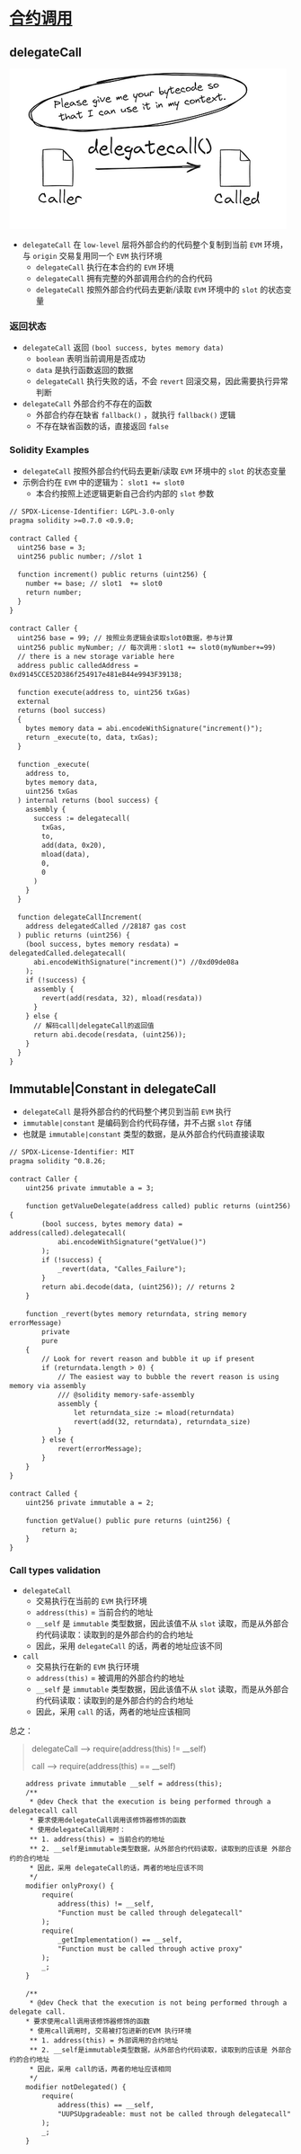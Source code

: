 # [合约调用](https://www.rareskills.io/post/delegatecall)
## delegateCall
![](./images/delegatecall-pic.png)
- `delegateCall` 在 `low-level` 层将外部合约的代码整个复制到当前 `EVM` 环境，与 `origin` 交易复用同一个 `EVM` 执行环境
  - `delegateCall` 执行在本合约的 `EVM` 环境 
  - `delegateCall` 拥有完整的外部调用合约的合约代码
  - `delegateCall` 按照外部合约代码去更新/读取 `EVM` 环境中的 `slot` 的状态变量
### 返回状态
- `delegateCall` 返回 `(bool success, bytes memory data)`
  - `boolean` 表明当前调用是否成功
  - `data` 是执行函数返回的数据
  - `delegateCall` 执行失败的话，不会 `revert` 回滚交易，因此需要执行异常判断
- `delegateCall` 外部合约不存在的函数
  - 外部合约存在缺省 `fallback()` ，就执行 `fallback()` 逻辑
  - 不存在缺省函数的话，直接返回 `false`
### Solidity Examples
- `delegateCall` 按照外部合约代码去更新/读取 `EVM` 环境中的 `slot` 的状态变量
- 示例合约在 `EVM` 中的逻辑为： `slot1 += slot0`
  - 本合约按照上述逻辑更新自己合约内部的 `slot` 参数
```solidity
// SPDX-License-Identifier: LGPL-3.0-only
pragma solidity >=0.7.0 <0.9.0;

contract Called {
  uint256 base = 3;
  uint256 public number; //slot 1

  function increment() public returns (uint256) {
    number += base; // slot1  += slot0
    return number;
  }
}

contract Caller {
  uint256 base = 99; // 按照业务逻辑会读取slot0数据，参与计算
  uint256 public myNumber; // 每次调用：slot1 += slot0(myNumber+=99)
  // there is a new storage variable here
  address public calledAddress = 0xd9145CCE52D386f254917e481eB44e9943F39138;

  function execute(address to, uint256 txGas)
  external
  returns (bool success)
  {
    bytes memory data = abi.encodeWithSignature("increment()");
    return _execute(to, data, txGas);
  }

  function _execute(
    address to,
    bytes memory data,
    uint256 txGas
  ) internal returns (bool success) {
    assembly {
      success := delegatecall(
        txGas,
        to,
        add(data, 0x20),
        mload(data),
        0,
        0
      )
    }
  }

  function delegateCallIncrement(
    address delegatedCalled //28187 gas cost
  ) public returns (uint256) {
    (bool success, bytes memory resdata) = delegatedCalled.delegatecall(
      abi.encodeWithSignature("increment()") //0xd09de08a
    );
    if (!success) {
      assembly {
        revert(add(resdata, 32), mload(resdata))
      }
    } else {
      // 解码call|delegateCall的返回值
      return abi.decode(resdata, (uint256));
    }
  }
}
```
## Immutable|Constant in delegateCall
- `delegateCall` 是将外部合约的代码整个拷贝到当前 `EVM` 执行
- `immutable|constant` 是编码到合约代码存储，并不占据 `slot` 存储
- 也就是 `immutable|constant` 类型的数据，是从外部合约代码直接读取
```solidity
// SPDX-License-Identifier: MIT
pragma solidity ^0.8.26;

contract Caller {
    uint256 private immutable a = 3;

    function getValueDelegate(address called) public returns (uint256) {
        (bool success, bytes memory data) = address(called).delegatecall(
            abi.encodeWithSignature("getValue()")
        );
        if (!success) {
            _revert(data, "Calles_Failure");
        }
        return abi.decode(data, (uint256)); // returns 2
    }

    function _revert(bytes memory returndata, string memory errorMessage)
        private
        pure
    {
        // Look for revert reason and bubble it up if present
        if (returndata.length > 0) {
            // The easiest way to bubble the revert reason is using memory via assembly
            /// @solidity memory-safe-assembly
            assembly {
                let returndata_size := mload(returndata)
                revert(add(32, returndata), returndata_size)
            }
        } else {
            revert(errorMessage);
        }
    }
}

contract Called {
    uint256 private immutable a = 2;

    function getValue() public pure returns (uint256) {
        return a;
    }
}
```
### Call types validation
- `delegateCall`
  - 交易执行在当前的 `EVM` 执行环境
  - `address(this)` = 当前合约的地址
  - `__self` 是 `immutable` 类型数据，因此该值不从 `slot` 读取，而是从外部合约代码读取：读取到的是外部合约的合约地址 
  - 因此，采用 `delegateCall` 的话，两者的地址应该不同
- `call`
  - 交易执行在新的 `EVM` 执行环境
  - `address(this)` = 被调用的外部合约的地址
  - `__self` 是 `immutable` 类型数据，因此该值不从 `slot` 读取，而是从外部合约代码读取：读取到的是外部合约的合约地址
  - 因此，采用 `call` 的话，两者的地址应该相同

总之：
> delegateCall --> require(address(this) != __self)
>
> call --> require(address(this) == __self)
```solidity
    address private immutable __self = address(this);
    /**
     * @dev Check that the execution is being performed through a delegatecall call
     * 要求使用delegateCall调用该修饰器修饰的函数
     * 使用delegateCall调用时：
     ** 1. address(this) = 当前合约的地址
     ** 2. __self是immutable类型数据，从外部合约代码读取，读取到的应该是 外部合约的合约地址
     * 因此，采用 delegateCall的话，两者的地址应该不同
     */
    modifier onlyProxy() {
        require(
            address(this) != __self,
            "Function must be called through delegatecall"
        );
        require(
            _getImplementation() == __self,
            "Function must be called through active proxy"
        );
        _;
    }

    /**
     * @dev Check that the execution is not being performed through a delegate call.
    * 要求使用call调用该修饰器修饰的函数
     * 使用call调用时, 交易被打包进新的EVM 执行环境
     ** 1. address(this) = 外部调用的合约地址
     ** 2. __self是immutable类型数据，从外部合约代码读取，读取到的应该是 外部合约的合约地址
     * 因此，采用 call的话，两者的地址应该相同
     */
    modifier notDelegated() {
        require(
            address(this) == __self,
            "UUPSUpgradeable: must not be called through delegatecall"
        );
        _;
    }
```
